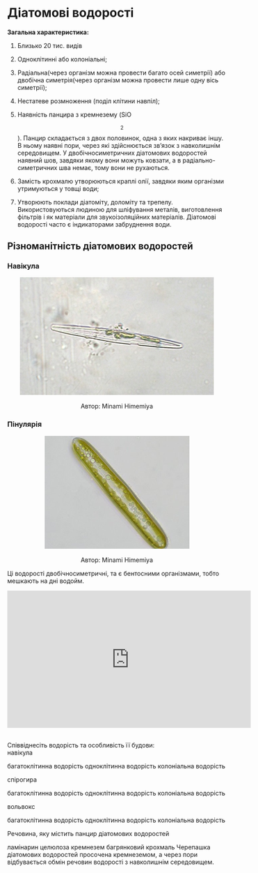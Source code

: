 # Діатомові водорості

**Загальна характеристика:**

1.  Близько 20 тис. видів

2.  Одноклітинні або колоніальні;

3.  Радіальна(через організм можна провести багато осей симетрії) або двобічна симетрія(через організм можна провести лише одну вісь симетрії);

4.  Нестатеве розмноження (поділ клітини навпіл);

5.  Наявність панцира з кремнезему (SiO$$_2$$). Панцир складається з двох половинок, одна з яких накриває іншу. В ньому наявні пори, через які здійснюється зв’язок з навколишнім середовищем. У двобічносиметричних діатомових водоростей наявний шов, завдяки якому вони можуть ковзати, а в радіально-симетричних шва немає, тому вони не рухаються.

6.  Замість крохмалю утворюються краплі олії, завдяки яким організми утримуються у товщі води;

7.  Утворюють поклади діатоміту, доломіту та трепелу. Використовуються людиною для шліфування металів, виготовлення фільтрів і як матеріали для звукоізоляційних матеріалів. Діатомові водорості часто є індикаторами забруднення води.

## Рiзноманiтнiсть дiатомових водоростей
### Навiкула

<div align="center">
<img src="7.jpg">
<p>Автор: <span class="p1">Minami Himemiya</span></p>
</div>

### Пінулярія

<div align="center">
<img src="8.png">
<p>Автор: <span class="p1">Minami Himemiya</span></p>
</div>

Ці водорості двобічносиметричні, та є <span class="p1">бентосними</span> організмами, тобто мешкають на дні водойм.

<div class="fluidMedia">
<iframe align="center" width="560" height="315" src="https://www.youtube.com/embed/ssRo2_ROvU4" frameborder="0" allowfullscreen></iframe>
</div>
<div class="popup">
</div>

<br>
<quiz>
<question>
<p>Співвіднесіть водорість та особливість її будови:<br>
навікула</p>
<answer>багатоклітинна водорість</answer>
<answer correct>одноклітинна водорість</answer>
<answer>колоніальна водорість</answer>
</question>
<question>
<p>спірогира</p>
<answer correct>багатоклітинна водорість</answer>
<answer>одноклітинна водорість</answer>
<answer>колоніальна водорість</answer>
</question>
<question>
<p>вольвокс</p>
<answer>багатоклітинна водорість</answer>
<answer>одноклітинна водорість</answer>
<answer correct>колоніальна водорість</answer>
</question>
<question>
<p>Речовина, яку містить панцир діатомових водоростей</p>
<answer>ламінарин</answer>
<answer>целюлоза</answer>
<answer correct>кремнезем</answer>
<answer>багрянковий крохмаль</answer>
<explanation>Черепашка діатомових водоростей просочена кремнеземом, а через пори відбувається обмін речовин водорості з навколишнім середовищем.</explanation>
</question>
</quiz>
